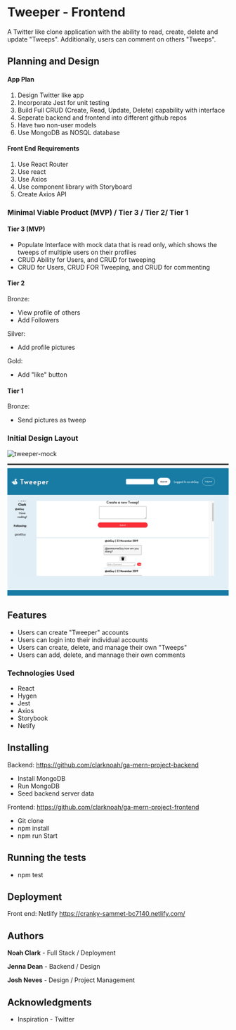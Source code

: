 # Tweeper - Frontend

A Twitter like clone application with the ability to read, create, delete and update "Tweeps". Additionally, users can comment on others "Tweeps".

## Planning and Design
#### App Plan
   1. Design Twitter like app
   2. Incorporate Jest for unit testing
   3. Build Full CRUD (Create, Read, Update, Delete) capability with interface
   4. Seperate backend and frontend into different github repos
   5. Have two non-user models
   6. Use MongoDB as NOSQL database
   
 #### Front End Requirements
   1. Use React Router
   2. Use react
   3. Use Axios
   4. Use component library with Storyboard
   5. Create Axios API

### Minimal Viable Product (MVP) / Tier 3 / Tier 2/ Tier 1
#### Tier 3 (MVP)
   - Populate Interface with mock data that is read only, which shows the tweeps of multiple users on their profiles
   - CRUD Ability for Users, and CRUD for tweeping
   - CRUD for Users, CRUD FOR Tweeping, and CRUD for commenting
   
#### Tier 2
   Bronze:
   - View profile of others
   - Add Followers
     
  Silver:
  - Add profile pictures
  
  Gold:
  - Add "like" button
    
#### Tier 1
   Bronze:
   - Send pictures as tweep
   

### Initial Design Layout
<img width="780" alt="tweeper-mock" src="https://media.git.generalassemb.ly/user/22371/files/01cee900-09fb-11ea-9ca7-cad5e8dbe0ae">

![TweepStream](/planning/Tweetstream.png)


## Features
- Users can create "Tweeper" accounts
- Users can login into their individual accounts
- Users can create, delete, and manage their own "Tweeps"
- Users can add, delete, and mannage their own comments 

### Technologies Used
- React
- Hygen
- Jest
- Axios
- Storybook
- Netify

## Installing

Backend: https://github.com/clarknoah/ga-mern-project-backend

- Install MongoDB 
- Run MongoDB 
- Seed backend server data


Frontend: https://github.com/clarknoah/ga-mern-project-frontend

- Git clone
- npm install
- npm run Start


## Running the tests
- npm test

## Deployment

Front end: Netlify
https://cranky-sammet-bc7140.netlify.com/


## Authors

 **Noah Clark** - Full Stack / Deployment
 
 **Jenna Dean** - Backend / Design
 
 **Josh Neves** - Design / Project Management


## Acknowledgments

* Inspiration - Twitter

